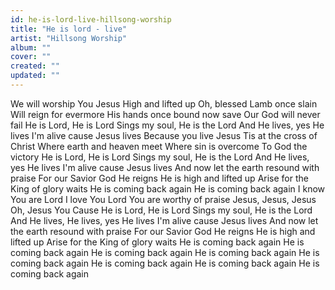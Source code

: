 ```yaml
---
id: he-is-lord-live-hillsong-worship
title: "He is lord - live"
artist: "Hillsong Worship"
album: ""
cover: ""
created: ""
updated: ""
---
```


We will worship You Jesus
High and lifted up
Oh, blessed Lamb once slain
Will reign for evermore
His hands once bound now save
Our God will never fail
He is Lord, He is Lord
Sings my soul, He is the Lord
And He lives, yes He lives
I'm alive cause Jesus lives
Because you live Jesus
Tis at the cross of Christ
Where earth and heaven meet
Where sin is overcome
To God the victory
He is Lord, He is Lord
Sings my soul, He is the Lord
And He lives, yes He lives
I'm alive cause Jesus lives
And now let the earth resound with praise
For our Savior God He reigns
He is high and lifted up
Arise for the King of glory waits
He is coming back again
He is coming back again
I know You are Lord
I love You Lord
You are worthy of praise
Jesus, Jesus, Jesus
Oh, Jesus You
Cause He is Lord, He is Lord
Sings my soul, He is the Lord
And He lives, He lives, yes He lives
I'm alive cause Jesus lives
And now let the earth resound with praise
For our Savior God He reigns
He is high and lifted up
Arise for the King of glory waits
He is coming back again
He is coming back again
He is coming back again
He is coming back again
He is coming back again
He is coming back again
He is coming back again
He is coming back again